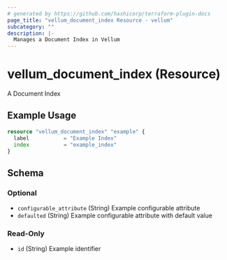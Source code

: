 ```yaml
---
# generated by https://github.com/hashicorp/terraform-plugin-docs
page_title: "vellum_document_index Resource - vellum"
subcategory: ""
description: |-
  Manages a Document Index in Vellum
---
```


# vellum_document_index (Resource)

A Document Index

## Example Usage

```terraform
resource "vellum_document_index" "example" {
  label           = "Example Index"
  index           = "example_index"
}
```

<!-- schema generated by tfplugindocs -->
## Schema

### Optional

- `configurable_attribute` (String) Example configurable attribute
- `defaulted` (String) Example configurable attribute with default value

### Read-Only

- `id` (String) Example identifier
